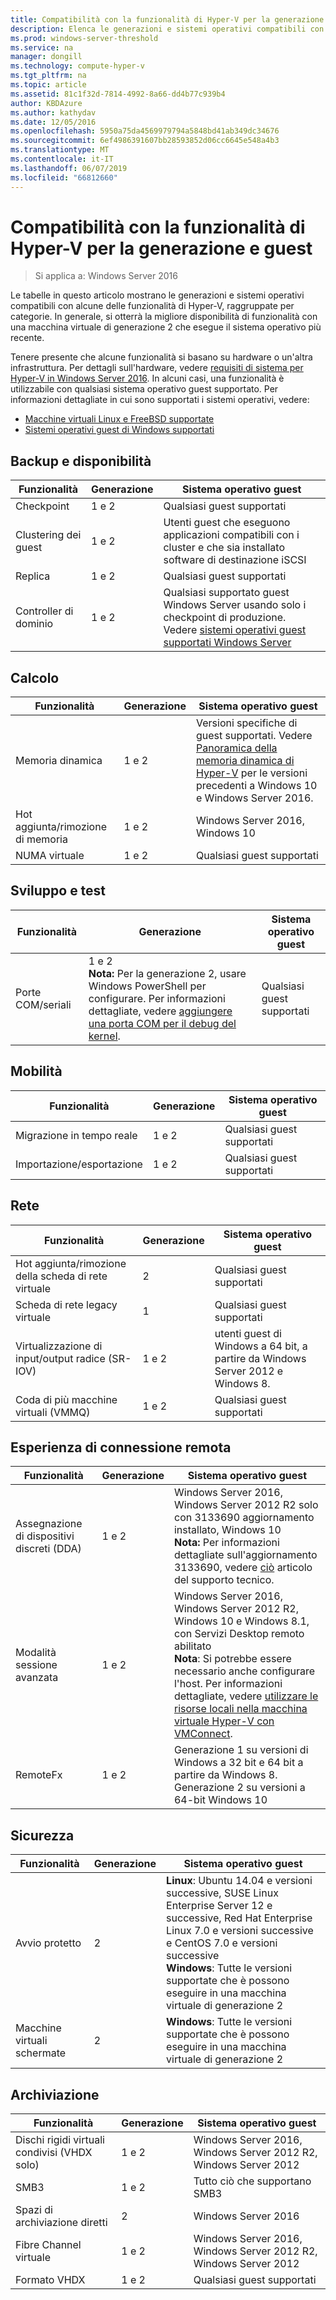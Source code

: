 ```yaml
---
title: Compatibilità con la funzionalità di Hyper-V per la generazione e guest
description: Elenca le generazioni e sistemi operativi compatibili con le funzionalità principali di Hyper-V
ms.prod: windows-server-threshold
ms.service: na
manager: dongill
ms.technology: compute-hyper-v
ms.tgt_pltfrm: na
ms.topic: article
ms.assetid: 81c1f32d-7814-4992-8a66-dd4b77c939b4
author: KBDAzure
ms.author: kathydav
ms.date: 12/05/2016
ms.openlocfilehash: 5950a75da4569979794a5848bd41ab349dc34676
ms.sourcegitcommit: 6ef4986391607bb28593852d06cc6645e548a4b3
ms.translationtype: MT
ms.contentlocale: it-IT
ms.lasthandoff: 06/07/2019
ms.locfileid: "66812660"
---
```

# <a name="hyper-v-feature-compatibility-by-generation-and-guest"></a>Compatibilità con la funzionalità di Hyper-V per la generazione e guest

>Si applica a: Windows Server 2016
  
Le tabelle in questo articolo mostrano le generazioni e sistemi operativi compatibili con alcune delle funzionalità di Hyper-V, raggruppate per categorie. In generale, si otterrà la migliore disponibilità di funzionalità con una macchina virtuale di generazione 2 che esegue il sistema operativo più recente.  
  
Tenere presente che alcune funzionalità si basano su hardware o un'altra infrastruttura. Per dettagli sull'hardware, vedere [requisiti di sistema per Hyper-V in Windows Server 2016](System-requirements-for-Hyper-V-on-Windows.md). In alcuni casi, una funzionalità è utilizzabile con qualsiasi sistema operativo guest supportato. Per informazioni dettagliate in cui sono supportati i sistemi operativi, vedere:  
  
* [Macchine virtuali Linux e FreeBSD supportate](Supported-Linux-and-FreeBSD-virtual-machines-for-Hyper-V-on-Windows.md)  
* [Sistemi operativi guest di Windows supportati](Supported-Windows-guest-operating-systems-for-Hyper-V-on-Windows.md)  
  
## <a name="availability-and-backup"></a>Backup e disponibilità  
  
Funzionalità  | Generazione | Sistema operativo guest  
------------- | ------------- | -----------  
Checkpoint | 1 e 2 | Qualsiasi guest supportati  
Clustering dei guest | 1 e 2 | Utenti guest che eseguono applicazioni compatibili con i cluster e che sia installato software di destinazione iSCSI  
Replica | 1 e 2 | Qualsiasi guest supportati  
Controller di dominio | 1 e 2 | Qualsiasi supportato guest Windows Server usando solo i checkpoint di produzione. Vedere [sistemi operativi guest supportati Windows Server](https://docs.microsoft.com/windows-server/virtualization/hyper-v/supported-windows-guest-operating-systems-for-hyper-v-on-windows#supported-windows-server-guest-operating-systems)   
  
## <a name="compute"></a>Calcolo  
  
Funzionalità  | Generazione | Sistema operativo guest  
------------- | ------------- | -----------  
Memoria dinamica | 1 e 2 | Versioni specifiche di guest supportati. Vedere [Panoramica della memoria dinamica di Hyper-V](https://technet.microsoft.com/library/hh831766.aspx) per le versioni precedenti a Windows 10 e Windows Server 2016.  
Hot aggiunta/rimozione di memoria | 1 e 2 | Windows Server 2016, Windows 10  
NUMA virtuale | 1 e 2 | Qualsiasi guest supportati  
  
## <a name="development-and-test"></a>Sviluppo e test  
Funzionalità  | Generazione | Sistema operativo guest  
------------- | ------------- | -----------  
Porte COM/seriali | 1 e 2 <br>**Nota:** Per la generazione 2, usare Windows PowerShell per configurare. Per informazioni dettagliate, vedere [aggiungere una porta COM per il debug del kernel](./plan/should-i-create-a-generation-1-or-2-virtual-machine-in-hyper-v.md#add-a-com-port-for-kernel-debugging). | Qualsiasi guest supportati  
  
## <a name="mobility"></a>Mobilità  
  
Funzionalità  | Generazione | Sistema operativo guest  
------------- | ------------- | -----------  
Migrazione in tempo reale  | 1 e 2 |  Qualsiasi guest supportati  
Importazione/esportazione | 1 e 2 |  Qualsiasi guest supportati  
  
## <a name="networking"></a>Rete  
  
Funzionalità  | Generazione | Sistema operativo guest  
------------- | ------------- | -----------  
Hot aggiunta/rimozione della scheda di rete virtuale | 2 | Qualsiasi guest supportati  
Scheda di rete legacy virtuale | 1 | Qualsiasi guest supportati  
Virtualizzazione di input/output radice (SR-IOV) | 1 e 2 | utenti guest di Windows a 64 bit, a partire da Windows Server 2012 e Windows 8.  
Coda di più macchine virtuali (VMMQ) | 1 e 2  | Qualsiasi guest supportati  
  
## <a name="remote-connection-experience"></a>Esperienza di connessione remota  
  
Funzionalità  | Generazione | Sistema operativo guest  
------------- | ------------- | -----------  
Assegnazione di dispositivi discreti (DDA) | 1 e 2 | Windows Server 2016, Windows Server 2012 R2 solo con 3133690 aggiornamento installato, Windows 10 <br> **Nota:** Per informazioni dettagliate sull'aggiornamento 3133690, vedere [ciò](https://support.microsoft.com/kb/3133690) articolo del supporto tecnico.  
Modalità sessione avanzata | 1 e 2 | Windows Server 2016, Windows Server 2012 R2, Windows 10 e Windows 8.1, con Servizi Desktop remoto abilitato <br>**Nota**: Si potrebbe essere necessario anche configurare l'host. Per informazioni dettagliate, vedere [utilizzare le risorse locali nella macchina virtuale Hyper-V con VMConnect](./learn-more/Use-local-resources-on-Hyper-V-virtual-machine-with-VMConnect.md).  
RemoteFx | 1 e 2 | Generazione 1 su versioni di Windows a 32 bit e 64 bit a partire da Windows 8. <br> Generazione 2 su versioni a 64-bit Windows 10  
  
## <a name="security"></a>Sicurezza  
  
Funzionalità  | Generazione | Sistema operativo guest  
------------- | ------------- | -----------  
Avvio protetto | 2 | **Linux**: Ubuntu 14.04 e versioni successive, SUSE Linux Enterprise Server 12 e successive, Red Hat Enterprise Linux 7.0 e versioni successive e CentOS 7.0 e versioni successive<br>**Windows**: Tutte le versioni supportate che è possono eseguire in una macchina virtuale di generazione 2  
Macchine virtuali schermate | 2 | **Windows**: Tutte le versioni supportate che è possono eseguire in una macchina virtuale di generazione 2  
  
## <a name="storage"></a>Archiviazione  
  
Funzionalità  | Generazione | Sistema operativo guest  
------------- | ------------- | -----------  
Dischi rigidi virtuali condivisi (VHDX solo) | 1 e 2  | Windows Server 2016, Windows Server 2012 R2, Windows Server 2012  
SMB3 | 1 e 2 | Tutto ciò che supportano SMB3  
Spazi di archiviazione diretti | 2 | Windows Server 2016  
Fibre Channel virtuale | 1 e 2 | Windows Server 2016, Windows Server 2012 R2, Windows Server 2012  
Formato VHDX | 1 e 2 | Qualsiasi guest supportati   
  
  
  
  
    


